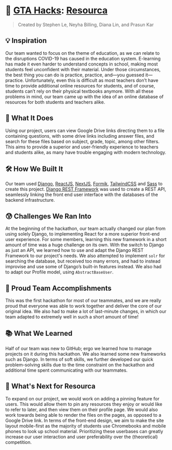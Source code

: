 
# 🥇 [GTA Hacks](http://gtahacks.xyz): [Resourca](https://devpost.com/software/resourca)

> Created by Stephen Le, Neyha Billing, Diana Lin, and Prasun Kar

## 💡 Inspiration

Our team wanted to focus on the theme of education, as we can relate to the disruptions COVID-19 has caused in the education system. E-learning has made it even harder to understand concepts in school, making most students feel unconfident with their material. Under those circumstances, the best thing you can do is practice, practice, and—you guessed it—practice. Unfortunately, even this is difficult as most teachers don’t have time to provide additional online resources for students, and of course, students can’t rely on their physical textbooks anymore. With all these problems in mind, our team came up with the idea of an online database of resources for both students and teachers alike. 

## 🧐 What It Does

Using our project, users can view Google Drive links directing them to a file containing questions, with some drive links including answer files, and search for these files based on subject, grade, topic, among other filters. This aims to provide a superior and user-friendly experience to teachers and students alike, as many have trouble engaging with modern technology.

## 🛠 How We Built It

Our team used [Django](https://www.djangoproject.com), [ReactJS](https://reactjs.org), [NextJS](https://nextjs.org), [Formik](https://formik.org), [TailwindCSS](https://tailwindcss.com) and [Sass](http://www.sass-lang.com) to create this project. [Django REST Framework](https://www.django-rest-framework.org) was used to create a REST API, seamlessly linking the front end user interface with the databases of the backend infrastructure.

## 😰 Challenges We Ran Into

At the beginning of the hackathon, our team actually changed our plan from using solely Django, to implementing React for a more superior front-end user experience. For some members, learning this new framework in a short amount of time was a huge challenge on its own. With the switch to Django as just an API, we learned how to use and adapt the Django REST Framework to our project's needs. We also attempted to implement `solr` for searching the database, but received too many errors, and had to instead improvise and use some of Django’s built-in features instead. We also had to adapt our Profile model, using `AbstractBaseUser`. 

## 👏 Proud Team Accomplishments

This was the first hackathon for most of our teammates, and we are really proud that everyone was able to work together and deliver the core of our original idea. We also had to make a lot of last-minute changes, in which our team adapted to extremely well in such a short amount of time!

## 📚 What We Learned

Half of our team was new to GitHub; ergo we learned how to manage projects on it during this hackathon. We also learned some new frameworks such as Django. In terms of soft skills, we further developed our quick problem-solving skills due to the time constraint on the hackathon and additional time spent communicating with our teammates.

## 🔮 What's Next for Resourca

To expand on our project, we would work on adding a pinning feature for users. This would allow them to pin any resources they enjoy or would like to refer to later, and then view them on their profile page. We would also work towards being able to render the files on the pages, as opposed to a Google Drive link. In terms of the front-end design, we aim to make the site layout mobile-first as the majority of students use Chromebooks and mobile phones to look up school material. Prioritizing these userbases can greatly increase our user interaction and user preferability over the (theoretical) competition.
